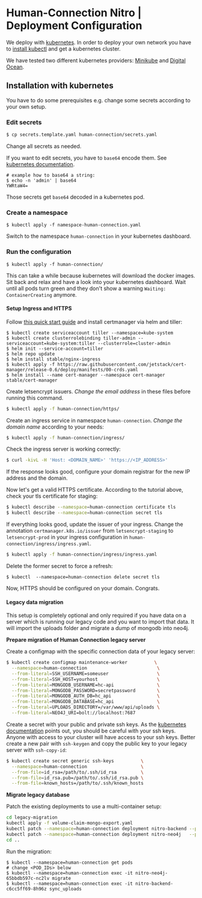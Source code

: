 # Human-Connection Nitro \| Deployment Configuration

We deploy with [kubernetes](https://kubernetes.io/). In order to deploy your own
network you have to [install kubectl](https://kubernetes.io/docs/tasks/tools/install-kubectl/)
and get a kubernetes cluster.

We have tested two different kubernetes providers: [Minikube](./minikube/README.md)
and [Digital Ocean](./digital-ocean/README.md).


## Installation with kubernetes

You have to do some prerequisites e.g. change some secrets according to your own setup.

### Edit secrets

```bash
$ cp secrets.template.yaml human-connection/secrets.yaml
```

Change all secrets as needed.

If you want to edit secrets, you have to `base64` encode them. See [kubernetes documentation](https://kubernetes.io/docs/concepts/configuration/secret/#creating-a-secret-manually).

```text
# example how to base64 a string:
$ echo -n 'admin' | base64
YWRtaW4=
```

Those secrets get `base64` decoded in a kubernetes pod.

### Create a namespace

```text
$ kubectl apply -f namespace-human-connection.yaml
```

Switch to the namespace `human-connection` in your kubernetes dashboard.

### Run the configuration

```text
$ kubectl apply -f human-connection/
```

This can take a while because kubernetes will download the docker images. Sit back and relax and have a look into your kubernetes dashboard. Wait until all pods turn green and they don't show a warning `Waiting: ContainerCreating` anymore.

#### Setup Ingress and HTTPS

Follow [this quick start guide](https://docs.cert-manager.io/en/latest/tutorials/acme/quick-start/index.html) and install certmanager via helm and tiller:

```text
$ kubectl create serviceaccount tiller --namespace=kube-system
$ kubectl create clusterrolebinding tiller-admin --serviceaccount=kube-system:tiller --clusterrole=cluster-admin
$ helm init --service-account=tiller
$ helm repo update
$ helm install stable/nginx-ingress
$ kubectl apply -f https://raw.githubusercontent.com/jetstack/cert-manager/release-0.6/deploy/manifests/00-crds.yaml
$ helm install --name cert-manager --namespace cert-manager stable/cert-manager
```

Create letsencrypt issuers. _Change the email address_ in these files before running this command.

```bash
$ kubectl apply -f human-connection/https/
```

Create an ingress service in namespace `human-connection`. _Change the domain name_ according to your needs:

```bash
$ kubectl apply -f human-connection/ingress/
```

Check the ingress server is working correctly:

```bash
$ curl -kivL -H 'Host: <DOMAIN_NAME>' 'https://<IP_ADDRESS>'
```

If the response looks good, configure your domain registrar for the new IP address and the domain.

Now let's get a valid HTTPS certificate. According to the tutorial above, check your tls certificate for staging:

```bash
$ kubectl describe --namespace=human-connection certificate tls
$ kubectl describe --namespace=human-connection secret tls
```

If everything looks good, update the issuer of your ingress. Change the annotation `certmanager.k8s.io/issuer` from `letsencrypt-staging` to `letsencrypt-prod` in your ingress configuration in `human-connection/ingress/ingress.yaml`.

```bash
$ kubectl apply -f human-connection/ingress/ingress.yaml
```

Delete the former secret to force a refresh:

```text
$ kubectl  --namespace=human-connection delete secret tls
```

Now, HTTPS should be configured on your domain. Congrats.

#### Legacy data migration

This setup is completely optional and only required if you have data on a server which is running our legacy code and you want to import that data. It will import the uploads folder and migrate a dump of mongodb into neo4j.

**Prepare migration of Human Connection legacy server**

Create a configmap with the specific connection data of your legacy server:

```bash
$ kubectl create configmap maintenance-worker          \
  --namespace=human-connection                          \
  --from-literal=SSH_USERNAME=someuser                  \
  --from-literal=SSH_HOST=yourhost                      \
  --from-literal=MONGODB_USERNAME=hc-api                \
  --from-literal=MONGODB_PASSWORD=secretpassword        \
  --from-literal=MONGODB_AUTH_DB=hc_api                 \
  --from-literal=MONGODB_DATABASE=hc_api                \
  --from-literal=UPLOADS_DIRECTORY=/var/www/api/uploads \
  --from-literal=NEO4J_URI=bolt://localhost:7687
```

Create a secret with your public and private ssh keys. As the [kubernetes documentation](https://kubernetes.io/docs/concepts/configuration/secret/#use-case-pod-with-ssh-keys) points out, you should be careful with your ssh keys. Anyone with access to your cluster will have access to your ssh keys. Better create a new pair with `ssh-keygen` and copy the public key to your legacy server with `ssh-copy-id`:

```bash
$ kubectl create secret generic ssh-keys          \
  --namespace=human-connection                    \
  --from-file=id_rsa=/path/to/.ssh/id_rsa         \
  --from-file=id_rsa.pub=/path/to/.ssh/id_rsa.pub \
  --from-file=known_hosts=/path/to/.ssh/known_hosts
```

**Migrate legacy database**

Patch the existing deployments to use a multi-container setup:

```bash
cd legacy-migration
kubectl apply -f volume-claim-mongo-export.yaml
kubectl patch --namespace=human-connection deployment nitro-backend --patch "$(cat deployment-backend.yaml)"
kubectl patch --namespace=human-connection deployment nitro-neo4j   --patch "$(cat deployment-neo4j.yaml)"
cd ..
```

Run the migration:

```text
$ kubectl --namespace=human-connection get pods
# change <POD_IDs> below
$ kubectl --namespace=human-connection exec -it nitro-neo4j-65bbdb597c-nc2lv migrate
$ kubectl --namespace=human-connection exec -it nitro-backend-c6cc5ff69-8h96z sync_uploads
```

